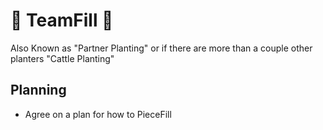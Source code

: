 # 👣 TeamFill 👣

Also Known as "Partner Planting" or if there are more than a couple other planters "Cattle Planting"

## Planning

- Agree on a plan for how to PieceFill

<!-- @include: /../Placeholder_RouteProfile.md -->